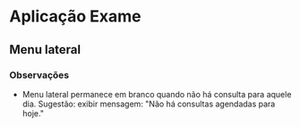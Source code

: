 # Aplicação Exame

## Menu lateral

### Observações

* Menu lateral permanece em branco quando não há consulta para aquele dia.
  Sugestão: exibir mensagem: "Não há consultas agendadas para hoje."